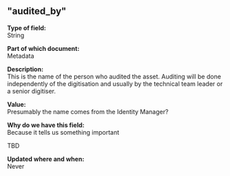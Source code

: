 ## "audited_by"

**Type of field:**  
String  

**Part of which document:**  
Metadata

**Description:**  
This is the name of the person who audited the asset. Auditing will be done independently of the digitisation and usually by the technical team leader or a senior digitiser.

**Value:**  
Presumably the name comes from the Identity Manager?

**Why do we have this field:**  
Because it tells us something important  

TBD

**Updated where and when:**  
Never
